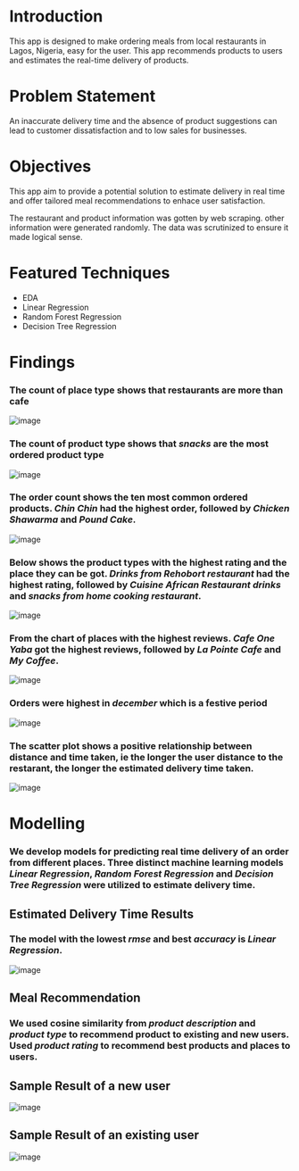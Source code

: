 # Introduction
This app is designed to make ordering meals from local restaurants in Lagos, Nigeria, easy for the user.
This app recommends products to users and estimates the real-time delivery of products.

# Problem Statement
An inaccurate delivery time and the absence of product suggestions can lead to customer dissatisfaction and to low sales for businesses.

# Objectives
This app aim to provide a potential solution to estimate delivery in real time and offer tailored meal recommendations to enhace user satisfaction.

The restaurant and product information was gotten by web scraping. other information were generated randomly. The data was scrutinized to ensure it made logical sense.

# Featured Techniques
* EDA
* Linear Regression
* Random Forest Regression
* Decision Tree Regression

# Findings 
### **The count of place type shows that restaurants are more than cafe**
![image](https://github.com/amiegirl/Machine_Learning_Portfolio_Projects/assets/81017006/2413b0f7-5a90-4efe-bbcb-5e94436fd4ed)


### **The count of product type shows that *snacks* are the most ordered product type**
![image](https://github.com/amiegirl/Machine_Learning_Portfolio_Projects/assets/81017006/efd0dbfc-e7b0-4dbe-a7cc-f0b8bbf92454)


### **The order count shows the ten most common ordered products. *Chin Chin* had the highest order, followed by *Chicken Shawarma* and *Pound Cake*.**
![image](https://github.com/amiegirl/Machine_Learning_Portfolio_Projects/assets/81017006/59d79e0f-9e0f-41ea-8dc3-dafbba1eed12)


### **Below shows the product types with the highest rating and the place they can be got. *Drinks from Rehobort restaurant* had the highest rating, followed by *Cuisine African Restaurant drinks* and *snacks from home cooking restaurant*.**
![image](https://github.com/amiegirl/Machine_Learning_Portfolio_Projects/assets/81017006/cd267b1f-bc96-4ad8-9530-f0ab354a5024)


### **From the chart of places with the highest reviews. *Cafe One Yaba* got the highest reviews, followed by *La Pointe Cafe* and *My Coffee*.**
![image](https://github.com/amiegirl/Machine_Learning_Portfolio_Projects/assets/81017006/125e1188-d306-4840-a870-a34bebfbe1aa)


### **Orders were highest in *december* which is a festive period**
![image](https://github.com/amiegirl/Machine_Learning_Portfolio_Projects/assets/81017006/a266949e-c0e9-4c6c-8f4e-fbd57e2c17b6)


### **The scatter plot shows a positive relationship between distance and time taken, ie the longer the user distance to the restarant, the longer the estimated delivery time taken.**
![image](https://github.com/amiegirl/Machine_Learning_Portfolio_Projects/assets/81017006/f86e6903-e28b-4220-b3cd-6c863613b2e5)


# Modelling
### **We develop models for predicting real time delivery of an order from different places. Three distinct machine learning models *Linear Regression*, *Random Forest Regression* and *Decision Tree Regression* were utilized to estimate delivery time**.

## Estimated Delivery Time Results
### **The model with the lowest *rmse* and best *accuracy* is *Linear Regression*.**
![image](https://github.com/amiegirl/Machine_Learning_Portfolio_Projects/assets/81017006/8814336d-b5c2-448d-bfcb-f35902f5e08a)

## Meal Recommendation
### **We used cosine similarity from *product description* and *product type* to recommend product to existing and new users. Used *product rating* to recommend best products and places to users.**

## Sample Result of a new user
![image](https://github.com/amiegirl/Machine_Learning_Portfolio_Projects/assets/81017006/aacde60f-76e1-434a-a27d-84c2e9aecec4)


## Sample Result of an existing user
![image](https://github.com/amiegirl/Machine_Learning_Portfolio_Projects/assets/81017006/634591b4-fad2-46e8-94bd-733a47adcc9c)
